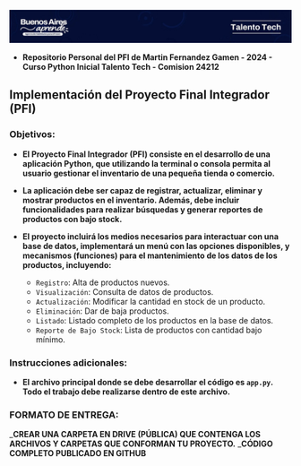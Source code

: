 ![Logo](https://github.com/talentotech-ba/recursos/blob/0dea22ffba99ff1e32e0c6e4d51f738816e7afa5/tt-banner.jpg?raw=true)
- **Repositorio Personal del PFI de Martin Fernandez Gamen - 2024 - Curso Python Inicial Talento Tech - Comision 24212**

## Implementación del Proyecto Final Integrador (PFI)
### Objetivos:

- **El Proyecto Final Integrador (PFI) consiste en el desarrollo de una aplicación Python, que utilizando la terminal o consola permita al usuario gestionar el inventario de una pequeña tienda o comercio.** 

- **La aplicación debe ser capaz de registrar, actualizar, eliminar y mostrar productos en el inventario. Además, debe incluir funcionalidades para realizar búsquedas y generar reportes de productos con bajo stock.**

- **El proyecto incluirá los medios necesarios para interactuar con una base de datos, implementará un menú con las opciones disponibles, y mecanismos (funciones) para el mantenimiento de los datos de los productos, incluyendo:**
  - `Registro`: Alta de productos nuevos.
  - `Visualización`: Consulta de datos de productos.
  - `Actualización`: Modificar la cantidad en stock de un producto.
  - `Eliminación`: Dar de baja productos.
  - `Listado`: Listado completo de los productos en la base de datos.
  - `Reporte de Bajo Stock`: Lista de productos con cantidad bajo mínimo.

### Instrucciones adicionales:

- **El archivo principal donde se debe desarrollar el código es `app.py`. Todo el trabajo debe realizarse dentro de este archivo.**

### FORMATO DE ENTREGA: 
_**CREAR UNA CARPETA EN DRIVE (PÚBLICA) QUE CONTENGA LOS ARCHIVOS Y CARPETAS QUE CONFORMAN TU PROYECTO.**
_**CÓDIGO COMPLETO PUBLICADO EN GITHUB** 